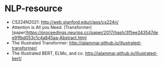 # NLP-resource
* CS224N2021: <http://web.stanford.edu/class/cs224n/>  
* Attention is All you Need. (Transformer) [paper]<https://proceedings.neurips.cc/paper/2017/hash/3f5ee243547dee91fbd053c1c4a845aa-Abstract.html>
* The Illustrated Transformer: <http://jalammar.github.io/illustrated-transformer/>  
* The Illustrated BERT, ELMo, and co. <http://jalammar.github.io/illustrated-bert/>  
